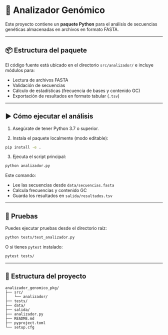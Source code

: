 # 🧬 Analizador Genómico

Este proyecto contiene un **paquete Python** para el análisis de secuencias genéticas almacenadas en archivos en formato FASTA.

---

## 📦 Estructura del paquete

El código fuente está ubicado en el directorio `src/analizador/` e incluye módulos para:

- Lectura de archivos FASTA
- Validación de secuencias
- Cálculo de estadísticas (frecuencia de bases y contenido GC)
- Exportación de resultados en formato tabular (`.tsv`)

---

## ▶️ Cómo ejecutar el análisis

1. Asegúrate de tener Python 3.7 o superior.

2. Instala el paquete localmente (modo editable):

```bash
pip install -e .
```

3. Ejecuta el script principal:

```bash
python analizador.py
```

Este comando:

- Lee las secuencias desde `data/secuencias.fasta`
- Calcula frecuencias y contenido GC
- Guarda los resultados en `salida/resultados.tsv`

---

## 🧪 Pruebas

Puedes ejecutar pruebas desde el directorio raíz:

```bash
python tests/test_analizador.py
```

O si tienes `pytest` instalado:

```bash
pytest tests/
```

---

## 📁 Estructura del proyecto

```
analizador_genomico_pkg/
├── src/
│   └── analizador/
├── tests/
├── data/
├── salida/
├── analizador.py
├── README.md
├── pyproject.toml
└── setup.cfg
```
